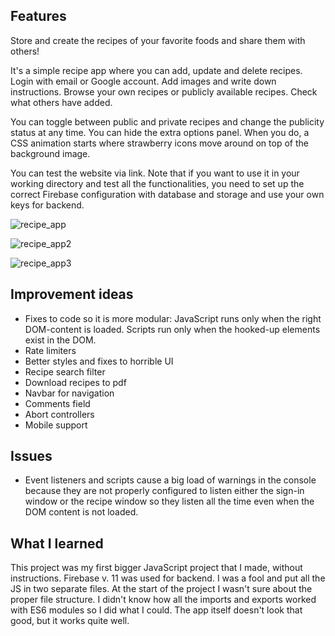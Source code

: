 ## Features

Store and create the recipes of your favorite foods and share them with others!

It's a simple recipe app where you can add, update and delete recipes. Login with email or Google account.
Add images and write down instructions. Browse your own recipes or publicly available recipes. Check what others have added.

You can toggle between public and private recipes and change the publicity status at any time. You can hide the extra options panel. When you do, a CSS animation starts where strawberry icons move around on top of the background image.

You can test the website via link. Note that if you want to use it in your working directory and test all the functionalities, you need to set up the correct Firebase configuration with database and storage and use your own keys for backend.

![recipe_app](https://github.com/user-attachments/assets/f6ebab43-c52e-4ac4-a37c-e29e19e3a48e)

![recipe_app2](https://github.com/user-attachments/assets/d82ddaef-50de-4e86-9fe5-eebe6731d7da)

![recipe_app3](https://github.com/user-attachments/assets/9946ff85-6e4f-49c3-8577-3261233b9296)

## Improvement ideas

* Fixes to code so it is more modular: JavaScript runs only when the right DOM-content is loaded. Scripts run only when the hooked-up elements exist in the DOM.
* Rate limiters
* Better styles and fixes to horrible UI
* Recipe search filter
* Download recipes to pdf
* Navbar for navigation
* Comments field
* Abort controllers
* Mobile support

## Issues

* Event listeners and scripts cause a big load of warnings in the console because they are not properly configured to listen either the sign-in window or the recipe window so they listen all the time even when the DOM content is not loaded. 

## What I learned

This project was my first bigger JavaScript project that I made, without instructions. Firebase v. 11 was used for backend. I was a fool and put all the JS in two separate files. At the start of the project I wasn't sure about the proper file structure. I didn't know how all the imports and exports worked with ES6 modules so I did what I could. The app itself doesn't look that good, but it works quite well.
